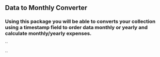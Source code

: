 ## Data to Monthly Converter
### Using this package you will be able to converts your collection using a timestamp field to order data monthly or yearly and calculate monthly/yearly expenses.
``

``